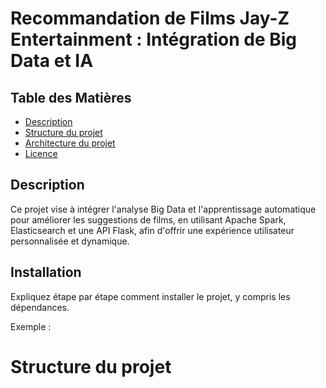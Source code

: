 # Recommandation de Films Jay-Z Entertainment : Intégration de Big Data et IA

## Table des Matières
- [Description](#installation)
- [Structure du projet](#utilisation)
- [Architecture du projet](#contribuer)
- [Licence](#licence)

## Description
Ce projet vise à intégrer l'analyse Big Data et l'apprentissage automatique pour améliorer les suggestions de films, en utilisant Apache Spark, Elasticsearch et une API Flask, afin d'offrir une expérience utilisateur personnalisée et dynamique.


## Installation
Expliquez étape par étape comment installer le projet, y compris les dépendances.

Exemple :


# Structure du projet

